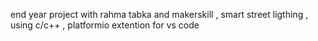 end year project with rahma tabka and makerskill  ,
smart street ligthing ,
using c/c++ , platformio extention for vs code
